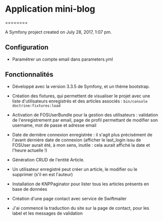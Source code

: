 # Application mini-blog
========

A Symfony project created on July 28, 2017, 1:07 pm.

## Configuration

- Paramétrer un compte email dans parameters.yml

## Fonctionnalités

- Développé avec la version 3.3.5 de Symfony, et un thème bootstrap.

- Création des fixtures, qui permettent de visualiser le projet avec une liste d'utilisateurs enregistrés et des articles associés : `bin/console doctrine:fixtures:load`

- Activation de FOSUserBundle pour la gestion des utilisateurs : validation de l'enregistrement par email, page de profil permettant de modifier son username, mot de passe et adresse email

- Date de dernière connexion enregistrée : il s'agit plus précisément de l'avant dernière date de connexion (afficher le last_login issu de FOSUser aurait été, à mon sens, inutile : cela aurait affiché la date et l'heure actuelle !)

- Génération CRUD de l'entité Article.

- Un utilisateur enregistré peut créer un article, le modifier ou le supprimer (s'il en est l'auteur)

- Installation de KNPPaginator pour lister tous les articles présents en base de données

- Création d'une page contact avec service de Swiftmailer

- J'ai commencé la traduction du site sur la page de contact, pour les label et les messages de validation